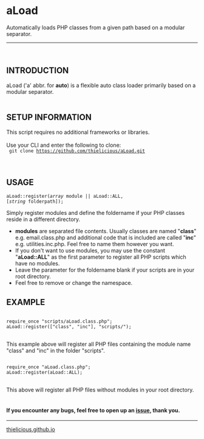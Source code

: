 # aLoad

Automatically loads PHP classes from a given path based on a modular separator.

---
<br>

## INTRODUCTION

aLoad ('a' abbr. for **auto**) is a flexible auto class loader primarily based on a modular separator. 
<br>
<br>


## SETUP INFORMATION

This script requires no additional frameworks or libraries.
<br>
<br>
Use your CLI and enter the following to clone:<br>
<code>
git clone https://github.com/thielicious/aLoad.git
</code>
<br>
<br>


## USAGE

<code>aLoad::register(<em>array</em> module || aLoad::ALL, [<em>string</em> folderpath]);</code>

Simply register modules and define the foldername if your PHP classes reside in a different directory. 
- **modules** are separated file contents. Usually classes are named "**class**" e.g. email.class.php and additional code that is included are called "**inc**" e.g. utilities.inc.php. Feel free to name them however you want. 
- If you don't want to use modules, you may use the constant "**aLoad::ALL**" as the first parameter to register all PHP scripts which have no modules.
- Leave the parameter for the foldername blank if your scripts are in your root directory.
- Feel free to remove or change the namespace.

## EXAMPLE
<pre>
<code>
require_once "scripts/aLoad.class.php";
aLoad::register(["class", "inc"], "scripts/");
</code>
</pre>
This example above will register all PHP files containing the module name "class" and "inc" in the folder "scripts".<br>
<pre>
<code>
require_once "aLoad.class.php";
aLoad::register(aLoad::ALL);
</code>
</pre>
This above will register all PHP files without modules in your root directory.
<br>
<br>


#### If you encounter any bugs, feel free to open up an [issue](https://github.com/thielicious/aLoad/issues), thank you.<br>
---
[thielicious.github.io](http://thielicious.github.io)

